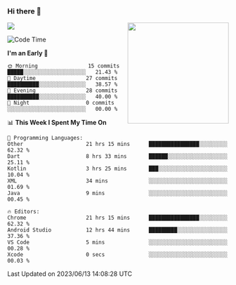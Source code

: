 ### Hi there 👋

![](https://metrics.lecoq.io/itaowu?template=classic&config.timezone=Asia%2FShanghai)
<img align='right' src="https://media.giphy.com/media/M9gbBd9nbDrOTu1Mqx/giphy.gif" width="230">

<!--START_SECTION:waka-->
![Code Time](http://img.shields.io/badge/Code%20Time-73%20hrs%2032%20mins-blue)

**I'm an Early 🐤** 

```text
🌞 Morning                15 commits          █████░░░░░░░░░░░░░░░░░░░░   21.43 % 
🌆 Daytime                27 commits          ██████████░░░░░░░░░░░░░░░   38.57 % 
🌃 Evening                28 commits          ██████████░░░░░░░░░░░░░░░   40.00 % 
🌙 Night                  0 commits           ░░░░░░░░░░░░░░░░░░░░░░░░░   00.00 % 
```


📊 **This Week I Spent My Time On** 

```text
💬 Programming Languages: 
Other                    21 hrs 15 mins      ████████████████░░░░░░░░░   62.32 % 
Dart                     8 hrs 33 mins       ██████░░░░░░░░░░░░░░░░░░░   25.11 % 
Kotlin                   3 hrs 25 mins       ███░░░░░░░░░░░░░░░░░░░░░░   10.04 % 
XML                      34 mins             ░░░░░░░░░░░░░░░░░░░░░░░░░   01.69 % 
Java                     9 mins              ░░░░░░░░░░░░░░░░░░░░░░░░░   00.45 % 

🔥 Editors: 
Chrome                   21 hrs 15 mins      ████████████████░░░░░░░░░   62.32 % 
Android Studio           12 hrs 44 mins      █████████░░░░░░░░░░░░░░░░   37.36 % 
VS Code                  5 mins              ░░░░░░░░░░░░░░░░░░░░░░░░░   00.28 % 
Xcode                    0 secs              ░░░░░░░░░░░░░░░░░░░░░░░░░   00.03 % 
```


 Last Updated on 2023/06/13 14:08:28 UTC
<!--END_SECTION:waka-->

<!--
**itaowu/itaowu** is a ✨ _special_ ✨ repository because its `README.md` (this file) appears on your GitHub profile.

Here are some ideas to get you started:

- 🔭 I’m currently working on ...
- 🌱 I’m currently learning ...
- 👯 I’m looking to collaborate on ...
- 🤔 I’m looking for help with ...
- 💬 Ask me about ...
- 📫 How to reach me: ...
- 😄 Pronouns: ...
- ⚡ Fun fact: ...
-->
